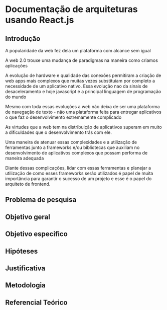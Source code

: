 
# Documentação de arquiteturas usando React.js

## Introdução

A popularidade da web fez dela um plataforma com alcance sem igual 

A web 2.0 trouxe uma mudança de paradigmas na maneira como criamos aplicações

A evolução de hardware e qualidade das conexões permitiram a criação de web apps mais complexos que muitas vezes substituíam por completo a necessidade de um aplicativo nativo. Essa evolução nao da sinais de desaceleramento e hoje javascript é a principal linguagem de programação do mundo

Mesmo com toda essas evoluções a web não deixa de ser uma plataforma de navegação de texto - não uma plataforma feita para entregar aplicativos o que faz o desenvolvimento extremamente complicado

As virtudes que a web tem na distribuição de aplicativos superam em muito a dificuldades que o desenvolvimento trás com ele.

Uma maneira de atenuar essas complexidades e a utilização de ferramentas junto a  frameworks e/ou bibliotecas que auxiliam no desenvolvimento de aplicativos complexos que possam performa de maneira adequada
 
Diante dessas complicações, lidar com essas ferramentas e planejar a utilização de como esses frameworks serão utilizados é papel de muita importância para garantir o sucesso de um projeto e esse é o papel do arquiteto de frontend.

## Problema de pesquisa

## Objetivo geral

## Objetivo especifico

## Hipóteses

## Justificativa

## Metodologia

## Referencial Teórico




